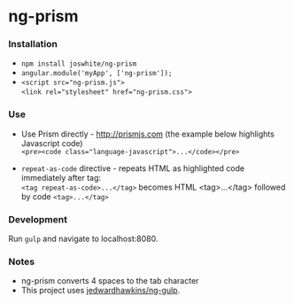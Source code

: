 # ng-prism

### Installation

- `npm install joswhite/ng-prism`
- `angular.module('myApp', ['ng-prism']);`
- `<script src="ng-prism.js">`<br>
  `<link rel="stylesheet" href="ng-prism.css">`

### Use

- Use Prism directly - http://prismjs.com (the example below highlights Javascript code)<br>
  `<pre><code class="language-javascript">...</code></pre>`
  
- `repeat-as-code` directive - repeats HTML as highlighted code immediately after tag:<br>
  `<tag repeat-as-code>...</tag>` becomes HTML &lt;tag&gt;...&lt;/tag&gt; followed by code `<tag>...</tag>` 
    
### Development

Run `gulp` and navigate to localhost:8080. 

### Notes

- ng-prism converts 4 spaces to the tab character 
- This project uses [jedwardhawkins/ng-gulp](https://www.github.com/jedwardhawkins/ng-gulp).